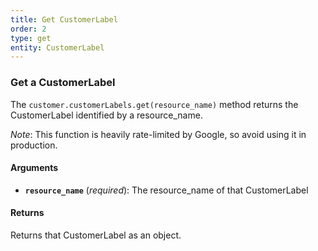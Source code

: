 ```yaml
---
title: Get CustomerLabel
order: 2
type: get
entity: CustomerLabel
---
```


### Get a CustomerLabel

The `customer.customerLabels.get(resource_name)` method returns the CustomerLabel identified by a resource_name.

_Note_: This function is heavily rate-limited by Google, so avoid using it in production.

#### Arguments

- **`resource_name`** (_required_): The resource_name of that CustomerLabel

#### Returns

Returns that CustomerLabel as an object.
